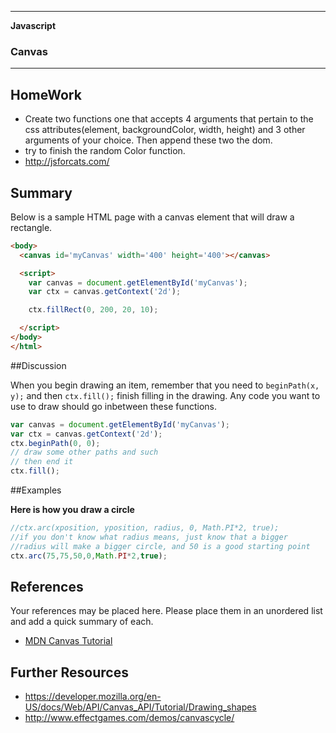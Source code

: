 ___

<strong>Javascript</strong>
<h3>Canvas</h3>

---
## HomeWork
*  Create two functions one that accepts 4 arguments that pertain to the css attributes(element, backgroundColor, width, height) and 3 other arguments of your choice. Then append these two the dom.
* try to finish the random Color function.
* http://jsforcats.com/


## Summary

Below is a sample HTML page with a canvas element that will draw a rectangle.
```html
<body>
  <canvas id='myCanvas' width='400' height='400'></canvas>

  <script>
    var canvas = document.getElementById('myCanvas');
    var ctx = canvas.getContext('2d');

    ctx.fillRect(0, 200, 20, 10);

  </script>
</body>
</html>
```

##Discussion

When you begin drawing an item, remember that you need to `beginPath(x, y);` and then `ctx.fill();` finish filling in the drawing. Any code you want to use to draw should go inbetween these functions.
```javascript
var canvas = document.getElementById('myCanvas');
var ctx = canvas.getContext('2d');
ctx.beginPath(0, 0);
// draw some other paths and such
// then end it
ctx.fill();
```

##Examples

**Here is how you draw a circle**

```javascript
//ctx.arc(xposition, yposition, radius, 0, Math.PI*2, true);
//if you don't know what radius means, just know that a bigger
//radius will make a bigger circle, and 50 is a good starting point
ctx.arc(75,75,50,0,Math.PI*2,true);
```


## References

Your references may be placed here. Please place them in an unordered list and add a quick summary of each.

- <a href="https://developer.mozilla.org/en-US/docs/Web/API/Canvas_API/Tutorial">MDN Canvas Tutorial</a>

## Further Resources

- https://developer.mozilla.org/en-US/docs/Web/API/Canvas_API/Tutorial/Drawing_shapes
- http://www.effectgames.com/demos/canvascycle/

